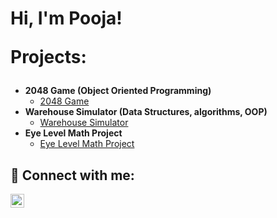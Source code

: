 <h1>Hi, I'm Pooja! 

Projects:</h2>

- <b>2048 Game (Object Oriented Programming)</b>
  - [2048 Game](https://github.com/poojakmenon/2048Game)
- <b>Warehouse Simulator (Data Structures, algorithms, OOP)</b>
  - [Warehouse Simulator](https://github.com/joshmadakor1/4chan-Image-Analysis-Middleware-C964) 
- <b>Eye Level Math Project</b>
  - [Eye Level Math Project](https://github.com/joshmadakor1/Sentinel-Lab)


<h2> 🤳 Connect with me:</h2>

[<img align="left" alt="JoshMadakor | LinkedIn" width="22px" src="https://cdn.jsdelivr.net/npm/simple-icons@v3/icons/linkedin.svg" />][linkedin]

[linkedin]: www.linkedin.com/in/pooja-menon-7147b9284
